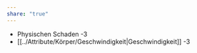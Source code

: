 ```yaml
---
share: "true"
---
```

- Physischen Schaden -3  
- [[../Attribute/Körper/Geschwindigkeit|Geschwindigkeit]] -3
